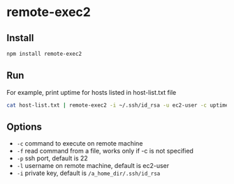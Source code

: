 # remote-exec2

## Install

```sh
npm install remote-exec2
```

## Run

For example, print uptime for hosts listed in host-list.txt file

```sh
cat host-list.txt | remote-exec2 -i ~/.ssh/id_rsa -u ec2-user -c uptime
```

## Options

 * ```-c``` command to execute on remote machine
 * ```-f``` read command from a file, works only if -c is not specified
 * ```-p``` ssh port, default is 22
 * ```-l``` username on remote machine, default is ec2-user
 * ```-i``` private key, default is ```/a_home_dir/.ssh/id_rsa```

